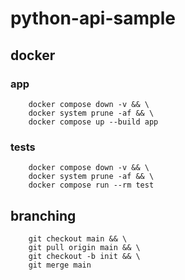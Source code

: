 # python-api-sample

## docker
### app
```shell
    docker compose down -v && \
    docker system prune -af && \
    docker compose up --build app
```
### tests
```shell
    docker compose down -v && \
    docker system prune -af && \
    docker compose run --rm test
```

## branching
```shell
    git checkout main && \
    git pull origin main && \
    git checkout -b init && \
    git merge main
```

